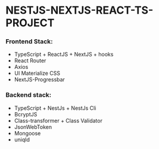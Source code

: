 # NESTJS-NEXTJS-REACT-TS-PROJECT

### Frontend Stack:

- TypeScript + ReactJS + NextJS + hooks
- React Router
- Axios
- UI Materialize CSS
- NextJS-Progressbar

### Backend stack:

- TypeScript + NestJs + NestJs Cli
- BcryptJS
- Class-transformer + Class Validator
- JsonWebToken
- Mongoose 
- uniqId
